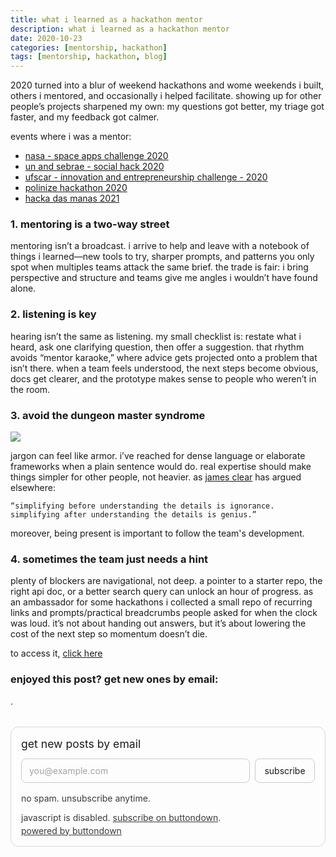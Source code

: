 ```yaml
---
title: what i learned as a hackathon mentor
description: what i learned as a hackathon mentor
date: 2020-10-23
categories: [mentorship, hackathon]
tags: [mentorship, hackathon, blog]
---
```


2020 turned into a blur of weekend hackathons and wome weekends i built, others i mentored, and occasionally i helped facilitate. showing up for other people’s projects sharpened my own: my questions got better, my triage got faster, and my feedback got calmer.

events where i was a mentor:

- [nasa - space apps challenge 2020](https://2020.spaceappschallenge.org/awards/global-nominees)
- [un and sebrae - social hack 2020](https://www.sympla.com.br/social-hack---hackeando-os-objetivos-globais-da-onu__661769)
- [ufscar - innovation and entrepreneurship challenge - 2020](https://www.facebook.com/desafioufscar/)
- [polinize hackathon 2020](https://hackathon.polinize.com/)
- [hacka das manas 2021](https://www.hackathondasmanas.com/)

### 1. mentoring is a two-way street

mentoring isn’t a broadcast. i arrive to help and leave with a notebook of things i learned—new tools to try, sharper prompts, and patterns you only spot when multiples teams attack the same brief. the trade is fair: i bring perspective and structure and teams give me angles i wouldn’t have found alone.


### 2. listening is key

hearing isn’t the same as listening. my small checklist is: restate what i heard, ask one clarifying question, then offer a suggestion. that rhythm avoids “mentor karaoke,” where advice gets projected onto a problem that isn’t there. when a team feels understood, the next steps become obvious, docs get clearer, and the prototype makes sense to people who weren’t in the room.

### 3. avoid the dungeon master syndrome

![](https://i.imgur.com/tcgdHjD.jpg)

jargon can feel like armor. i’ve reached for dense language or elaborate frameworks when a plain sentence would do. real expertise should make things simpler for other people, not heavier. as [james clear](https://jamesclear.com/) has argued elsewhere: 

```
“simplifying before understanding the details is ignorance.
simplifying after understanding the details is genius.”
```

moreover, being present is important to follow the team's development.

### 4. sometimes the team just needs a hint

plenty of blockers are navigational, not deep. a pointer to a starter repo, the right api doc, or a better search query can unlock an hour of progress. as an ambassador for some hackathons i collected a small repo of recurring links and prompts/practical breadcrumbs people asked for when the clock was loud. it’s not about handing out answers, but it’s about lowering the cost of the next step so momentum doesn’t die.

to access it, [click here](https://github.com/lorenalgm/hackathon-dicas)


### enjoyed this post? get new ones by email:
.
<div class="bd-subscribe my-5" role="region" aria-labelledby="bd-subscribe-title">
  <style>
    .bd-subscribe{margin:2rem 0;padding:1rem;border:1px solid;border-radius:12px;background:transparent;max-width:680px;color:inherit}
    .bd-subscribe *{box-sizing:border-box;font:inherit;color:inherit}
    .bd-subscribe h2{margin:0 0 .75rem;font-size:1.1rem;line-height:1.3}
    .bd-subscribe form{display:flex;gap:.5rem;flex-wrap:wrap;align-items:center}
    .bd-subscribe .visually-hidden{position:absolute;width:1px;height:1px;padding:0;margin:-1px;overflow:hidden;clip:rect(0 0 0 0);white-space:nowrap;border:0}
    .bd-subscribe input[type="email"]{flex:1 1 260px;padding:.6rem .75rem;border:1px solid;border-radius:8px;background:transparent}
    .bd-subscribe input[type="email"]::placeholder{opacity:.65}
    .bd-subscribe input[type="submit"]{padding:.6rem .9rem;border:1px solid;border-radius:8px;background:transparent;cursor:pointer}
    .bd-subscribe p{margin:.5rem 0 0;font-size:.875rem;opacity:.85}
    @media (prefers-color-scheme:light){
      .bd-subscribe{border-color:rgba(0,0,0,.15)}
      .bd-subscribe input[type="email"],.bd-subscribe input[type="submit"]{border-color:rgba(0,0,0,.2)}
    }
    @media (prefers-color-scheme:dark){
      .bd-subscribe{border-color:rgba(255,255,255,.2)}
      .bd-subscribe input[type="email"],.bd-subscribe input[type="submit"]{border-color:rgba(255,255,255,.25)}
    }
  </style>

  <h2 id="bd-subscribe-title">get new posts by email</h2>

  <form
    action="https://buttondown.com/api/emails/embed-subscribe/notasdaedicao"
    method="post"
    target="popupwindow"
    onsubmit="window.open('https://buttondown.com/notasdaedicao', 'popupwindow')"
    class="embeddable-buttondown-form"
    autocomplete="on"
  >
    <label for="bd-email" class="visually-hidden">your email</label>
    <input
      type="email"
      name="email"
      id="bd-email"
      placeholder="you@example.com"
      inputmode="email"
      autocomplete="email"
      required
      aria-describedby="bd-subscribe-help"
    />
    <input type="submit" value="subscribe" />
    <p id="bd-subscribe-help">no spam. unsubscribe anytime.</p>
  </form>

  <noscript>
    <p>javascript is disabled. <a href="https://buttondown.com/notasdaedicao" target="_blank" rel="noopener">subscribe on buttondown</a>.</p>
  </noscript>

  <p style="margin-top:.25rem">
    <a href="https://buttondown.com/refer/notasdaedicao" target="_blank" rel="noopener">powered by buttondown</a>
  </p>
</div>

